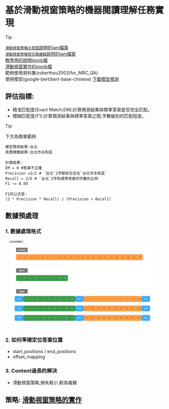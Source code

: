 # 基於滑動視窗策略的機器閱讀理解任務實現
> [!TIP]
> [`滑動視窗策略示意圖`說明的jam檔案](./白板)     
> [`滑動視窗策略程式碼邏輯`說明的jam檔案](./白板)    
> [教學用的說明ipynb檔](./教學用.ipynb)  
> [滑動視窗實作的ipynb檔](./qa_train.ipynb)  
> 範例使用資料集(roberthsu2003/for_MRC_QA)   
> 使用模型(google-bert/bert-base-chinese) 
> [下載模型預測](./下載模型實作.ipynb)
 
 

## 評估指標:
- 精准匹配度(Exact Match,EM):計算預測結果與標準答案是否完全匹配。
- 模糊匹配度(F1):計算預測結果與標準答案之間,字數級別的匹配程度。

> [!TIP]
> 下方為簡單範例

```
模型預測結果:台北
真實標籤結果:台北市永和區

計算結果:
EM = 0 #答案不正確
Precision =2/2 # `台北`2字都有包含在`台北市永和區`
Recall = 2/6 # `台北`2字和標準答案的字數的比例
F1 ~= 0.50 

F1的公式是:
(2 * Precision * Recall) / (Precision + Recall)
```

## 數據預處理

### 1. 數據處理格式  

![](./images/pic4.png)

### 2. 如何準確定位答案位置

- start_positions / end_positions
- offset_mapping

### 3. Content過長的解決
- 滑動視窗策略,損失較小,較為複雜


## 策略: [滑動視窗策略的實作](./qa_train.ipynb)


